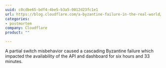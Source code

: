 ```yaml
---
uuid: c0cdbe65-bdf4-4be5-b3a5-0012d23fc1e1
url: https://blog.cloudflare.com/a-byzantine-failure-in-the-real-world/
categories:
- postmortem
company: Cloudflare
product: ""

---
```


A partial switch misbehavior caused a cascading Byzantine failure which impacted the availability of the API and dashboard for six hours and 33 minutes.
